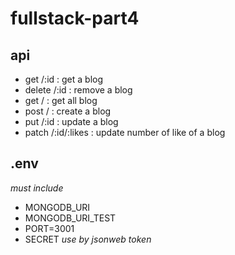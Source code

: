 # fullstack-part4

## api 

 * get /:id  :  get a blog
 * delete /:id  : remove a blog
 * get /  :  get all blog
 * post / :  create a blog
 * put /:id  : update a blog
 * patch /:id/:likes : update number of like of a blog



 ## .env  
 *must include*
- MONGODB_URI  
- MONGODB_URI_TEST  
- PORT=3001
- SECRET  *use by jsonweb token*